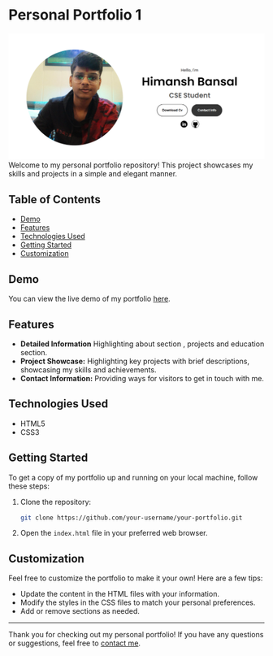 # Personal Portfolio 1

<img src="https://github.com/Himu336/Personal-Portfolio-1/blob/main/Portfolio%20banner.png" alt="portfolio banner"/>
Welcome to my personal portfolio repository! This project showcases my skills and projects in a simple and elegant manner.

## Table of Contents

- [Demo](#demo)
- [Features](#features)
- [Technologies Used](#technologies-used)
- [Getting Started](#getting-started)
- [Customization](#customization)

## Demo

You can view the live demo of my portfolio [here](#your-portfolio-live-url).

## Features

- **Detailed Information** Highlighting about section , projects and education section.
- **Project Showcase:** Highlighting key projects with brief descriptions, showcasing my skills and achievements.
- **Contact Information:** Providing ways for visitors to get in touch with me.

## Technologies Used

- HTML5
- CSS3

## Getting Started

To get a copy of my portfolio up and running on your local machine, follow these steps:

1. Clone the repository:

    ```bash
    git clone https://github.com/your-username/your-portfolio.git
    ```

2. Open the `index.html` file in your preferred web browser.

## Customization

Feel free to customize the portfolio to make it your own! Here are a few tips:

- Update the content in the HTML files with your information.
- Modify the styles in the CSS files to match your personal preferences.
- Add or remove sections as needed.

---

Thank you for checking out my personal portfolio! If you have any questions or suggestions, feel free to [contact me](www.linkedin.com/in/himansh-bansal-71abb4252).
